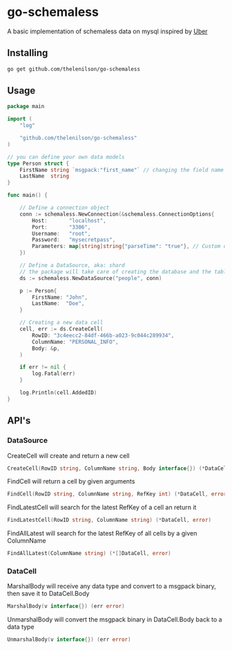 # go-schemaless

A basic implementation of schemaless data on mysql inspired by [Uber](https://eng.uber.com/schemaless-part-one/)

## Installing
```bash
go get github.com/thelenilson/go-schemaless
```

## Usage

```go
package main

import (
	"log"

	"github.com/thelenilson/go-schemaless"
)

// you can define your own data models
type Person struct {
	FirstName string `msgpack:"first_name"` // changing the field name stored in database by msgpack
	LastName  string
}

func main() {

	// Define a connection object
	conn := schemaless.NewConnection(&schemaless.ConnectionOptions{
		Host:       "localhost",
		Port:       "3306",
		Username:   "root",
		Password:   "mysecretpass",
		Parameters: map[string]string{"parseTime": "true"}, // Custom database parameters
	})

	// Define a DataSource, aka: shard
	// the package will take care of creating the database and the table
	ds := schemaless.NewDataSource("people", conn)

	p := Person{
		FirstName: "John",
		LastName:  "Doe",
	}

	// Creating a new data cell
	cell, err := ds.CreateCell(
		RowID: "3c4eecc2-84df-466b-a023-9c044c289934",
		ColumnName: "PERSONAL_INFO",
		Body: &p,
	)

	if err != nil {
		log.Fatal(err)
	}

	log.Println(cell.AddedID)
}
```

## API's

### DataSource
CreateCell will create and return a new cell
```go
CreateCell(RowID string, ColumnName string, Body interface{}) (*DataCell, error)
```
FindCell will return a cell by given arguments
```go
FindCell(RowID string, ColumnName string, RefKey int) (*DataCell, error)
```
FindLatestCell will search for the latest RefKey of a cell an return it
```go
FindLatestCell(RowID string, ColumnName string) (*DataCell, error)
```
FindAllLatest will search for the latest RefKey of all cells by a given ColumnName
```go
FindAllLatest(ColumnName string) (*[]DataCell, error)
```

### DataCell
MarshalBody will receive any data type and convert to a msgpack binary, then save it to DataCell.Body
```go
MarshalBody(v interface{}) (err error)
```
UnmarshalBody will convert the msgpack binary in DataCell.Body back to a data type
```go
UnmarshalBody(v interface{}) (err error)
```
